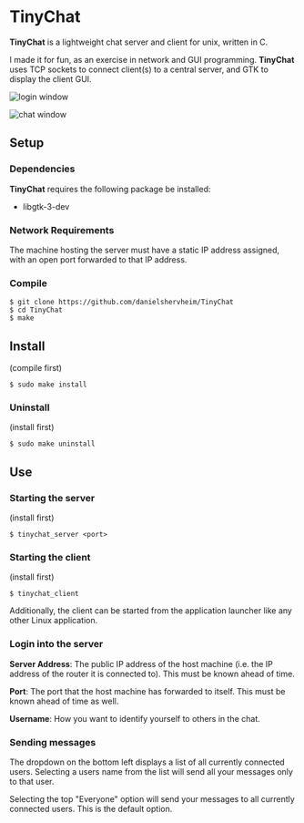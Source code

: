 # TinyChat

**TinyChat** is a lightweight chat server and client for unix, written in C.

I made it for fun, as an exercise in network and GUI programming. **TinyChat** uses TCP sockets to connect client(s) to a central server, and GTK to display the client GUI.

![login window](https://i.imgur.com/oFXRBS4.png)

![chat window](https://i.imgur.com/gyDsvkT.png)

## Setup

### Dependencies

**TinyChat** requires the following package be installed:

- libgtk-3-dev

### Network Requirements

The machine hosting the server must have a static IP address assigned, with an open port forwarded to that IP address.

### Compile

```
$ git clone https://github.com/danielshervheim/TinyChat
$ cd TinyChat
$ make
```

## Install

(compile first)

```
$ sudo make install
```

### Uninstall

(install first)

```
$ sudo make uninstall
```

## Use

### Starting the server

(install first)

```
$ tinychat_server <port>
```

### Starting the client

(install first)

```
$ tinychat_client
```

Additionally, the client can be started from the application launcher like any other Linux application.

### Login into the server

**Server Address**: The public IP address of the host machine (i.e. the IP address of the router it is connected to). This must be known ahead of time.

**Port**: The port that the host machine has forwarded to itself. This must be known ahead of time as well.

**Username**: How you want to identify yourself to others in the chat.

### Sending messages

The dropdown on the bottom left displays a list of all currently connected users. Selecting a users name from the list will send all your messages only to that user.

Selecting the top "Everyone" option will send your messages to all currently connected users. This is the default option.
